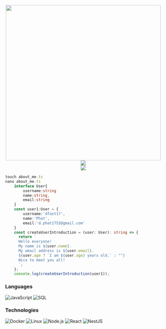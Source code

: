 <div align="center">
    <img src="https://user-images.githubusercontent.com/74038190/225813708-98b745f2-7d22-48cf-9150-083f1b00d6c9.gif" width="500" />
</div>
<div align="center">
    <img src="https://visitcount.itsvg.in/api?id=dphasst17&label=&pretty=true" />
</div>
<div align="center">
    <img src="https://github-profile-summary-cards.vercel.app/api/cards/profile-details?username=dphasst17&theme=tokyonight" />
</div>

```typescript
touch about_me.ts
nano about_me.ts
    interface User{
        username:string
        name:string,
        email:string
    }
    const user1:User = {
        username:'dfast17',
        name:'Phat',
        email:'d.phat1753@gmail.com'
    }
    const createUserIntroduction = (user: User): string => {
      return `
      Hello everyone!
      My name is ${user.name}.
      My email address is ${user.email}.
      ${user.age ? `I am ${user.age} years old.` : ""}
      Nice to meet you all!
      `;
    };
    console.log(createUserIntroduction(user1));
```

### Languages
    
![JavaScript](https://img.shields.io/badge/-JavaScript-000?&logo=JavaScript)
![SQL](https://img.shields.io/badge/-SQL-000?&logo=MySQL)

### Technologies

![Docker](https://img.shields.io/badge/-Docker-000?&logo=Docker)
![Linux](https://img.shields.io/badge/-Linux-000?&logo=Linux)
![Node.js](https://img.shields.io/badge/-Node.js-000?&logo=node.js)
![React](https://img.shields.io/badge/-React-000?&logo=React)
![NestJS](https://img.shields.io/badge/-Nextjs-000?&logo=NestJs)
